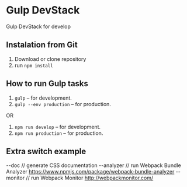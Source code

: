 # Gulp DevStack
Gulp DevStack for develop

## Instalation from Git

1.  Download or clone repository
2.  run ```npm install```

## How to run Gulp tasks
 
1. ```gulp``` – for development.
2. ```gulp --env production``` – for production.

OR

1. ```npm run develop``` – for development.
2. ```npm run production``` – for production.

## Extra switch example

--doc // generate CSS documentation
--analyzer // run Webpack Bundle Analyzer https://www.npmjs.com/package/webpack-bundle-analyzer
--monitor // run Webpack Monitor http://webpackmonitor.com/